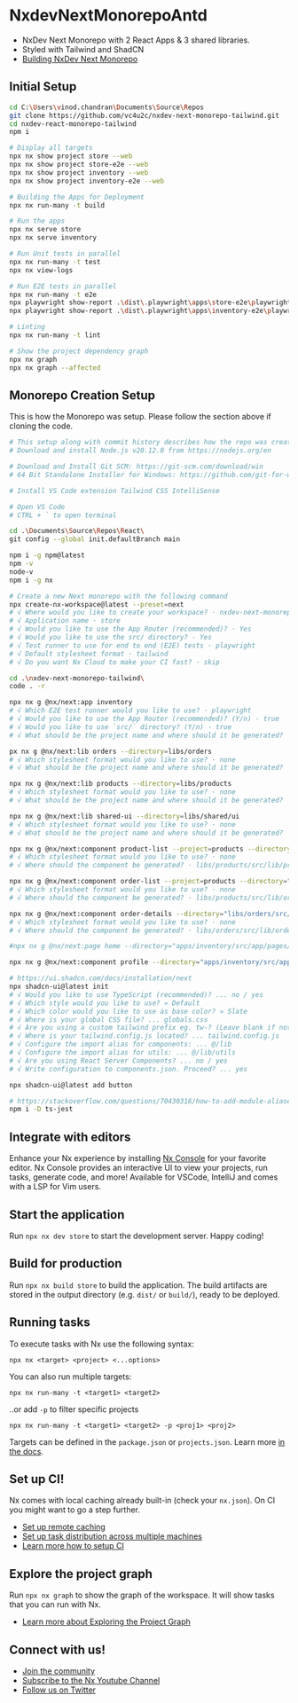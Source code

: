 # NxdevNextMonorepoAntd

- NxDev Next Monorepo with 2 React Apps & 3 shared libraries.
- Styled with Tailwind and ShadCN
- [Building NxDev Next Monorepo](https://nx.dev/nx-api/next)

## Initial Setup

```bash
cd C:\Users\vinod.chandran\Documents\Source\Repos
git clone https://github.com/vc4u2c/nxdev-next-monorepo-tailwind.git
cd nxdev-react-monorepo-tailwind
npm i

# Display all targets
npx nx show project store --web
npx nx show project store-e2e --web
npx nx show project inventory --web
npx nx show project inventory-e2e --web

# Building the Apps for Deployment
npx nx run-many -t build

# Run the apps
npx nx serve store
npx nx serve inventory

# Run Unit tests in parallel
npx nx run-many -t test
npx nx view-logs

# Run E2E tests in parallel
npx nx run-many -t e2e
npx playwright show-report .\dist\.playwright\apps\store-e2e\playwright-report
npx playwright show-report .\dist\.playwright\apps\inventory-e2e\playwright-report

# Linting
npx nx run-many -t lint

# Show the project dependency graph
npx nx graph
npx nx graph --affected
```

## Monorepo Creation Setup

This is how the Monorepo was setup. Please follow the section above if cloning the code.

```bash
# This setup along with commit history describes how the repo was created
# Download and install Node.js v20.12.0 from https://nodejs.org/en

# Download and Install Git SCM: https://git-scm.com/download/win
# 64 Bit Standalone Installer for Windows: https://github.com/git-for-windows/git/releases/download/v2.44.0.windows.1/Git-2.44.0-64-bit.exe

# Install VS Code extension Tailwind CSS IntelliSense

# Open VS Code
# CTRL + ` to open terminal

cd .\Documents\Source\Repos\React\
git config --global init.defaultBranch main

npm i -g npm@latest
npm -v
node-v
npm i -g nx

# Create a new Next monorepo with the following command
npx create-nx-workspace@latest --preset=next
# √ Where would you like to create your workspace? · nxdev-next-monorepo-tailwind
# √ Application name · store
# √ Would you like to use the App Router (recommended)? · Yes
# √ Would you like to use the src/ directory? · Yes
# √ Test runner to use for end to end (E2E) tests · playwright
# √ Default stylesheet format · tailwind
# √ Do you want Nx Cloud to make your CI fast? · skip

cd .\nxdev-next-monorepo-tailwind\
code . -r

npx nx g @nx/next:app inventory
# √ Which E2E test runner would you like to use? · playwright
# √ Would you like to use the App Router (recommended)? (Y/n) · true
# √ Would you like to use `src/` directory? (Y/n) · true
# √ What should be the project name and where should it be generated? · inventory @ apps/inventory

px nx g @nx/next:lib orders --directory=libs/orders
# √ Which stylesheet format would you like to use? · none
# √ What should be the project name and where should it be generated? · orders @ libs/orders

npx nx g @nx/next:lib products --directory=libs/products
# √ Which stylesheet format would you like to use? · none
# √ What should be the project name and where should it be generated? · products @ libs/products

npx nx g @nx/next:lib shared-ui --directory=libs/shared/ui
# √ Which stylesheet format would you like to use? · none
# √ What should be the project name and where should it be generated? · shared-ui @ libs/shared/ui

npx nx g @nx/next:component product-list --project=products --directory="libs/products/src/lib/product-list"
# √ Which stylesheet format would you like to use? · none
# √ Where should the component be generated? · libs/products/src/lib/product-list/product-list.tsx

npx nx g @nx/next:component order-list --project=products --directory="libs/orders/src/lib/order-list"
# √ Which stylesheet format would you like to use? · none
# √ Where should the component be generated? · libs/products/src/lib/order-list/order-list.tsx

npx nx g @nx/next:component order-details --directory="libs/orders/src/lib/order-details"
# √ Which stylesheet format would you like to use? · none
# √ Where should the component be generated? · libs/orders/src/lib/order-details/order-details.tsx

#npx nx g @nx/next:page home --directory="apps/inventory/src/app/pages/home" --withTests

npx nx g @nx/next:component profile --directory="apps/inventory/src/app/profile/"

# https://ui.shadcn.com/docs/installation/next
npx shadcn-ui@latest init
# √ Would you like to use TypeScript (recommended)? ... no / yes
# √ Which style would you like to use? » Default
# √ Which color would you like to use as base color? » Slate
# √ Where is your global CSS file? ... globals.css
# √ Are you using a custom tailwind prefix eg. tw-? (Leave blank if not) ...
# √ Where is your tailwind.config.js located? ... tailwind.config.js
# √ Configure the import alias for components: ... @/lib
# √ Configure the import alias for utils: ... @/lib/utils
# √ Are you using React Server Components? ... no / yes
# √ Write configuration to components.json. Proceed? ... yes

npx shadcn-ui@latest add button

# https://stackoverflow.com/questions/70430316/how-to-add-module-aliases-to-jest-testing-in-next-js
npm i -D ts-jest

```

## Integrate with editors

Enhance your Nx experience by installing [Nx Console](https://nx.dev/nx-console) for your favorite editor. Nx Console
provides an interactive UI to view your projects, run tasks, generate code, and more! Available for VSCode, IntelliJ and
comes with a LSP for Vim users.

## Start the application

Run `npx nx dev store` to start the development server. Happy coding!

## Build for production

Run `npx nx build store` to build the application. The build artifacts are stored in the output directory (e.g. `dist/` or `build/`), ready to be deployed.

## Running tasks

To execute tasks with Nx use the following syntax:

```
npx nx <target> <project> <...options>
```

You can also run multiple targets:

```
npx nx run-many -t <target1> <target2>
```

..or add `-p` to filter specific projects

```
npx nx run-many -t <target1> <target2> -p <proj1> <proj2>
```

Targets can be defined in the `package.json` or `projects.json`. Learn more [in the docs](https://nx.dev/features/run-tasks).

## Set up CI!

Nx comes with local caching already built-in (check your `nx.json`). On CI you might want to go a step further.

- [Set up remote caching](https://nx.dev/features/share-your-cache)
- [Set up task distribution across multiple machines](https://nx.dev/nx-cloud/features/distribute-task-execution)
- [Learn more how to setup CI](https://nx.dev/recipes/ci)

## Explore the project graph

Run `npx nx graph` to show the graph of the workspace.
It will show tasks that you can run with Nx.

- [Learn more about Exploring the Project Graph](https://nx.dev/core-features/explore-graph)

## Connect with us!

- [Join the community](https://nx.dev/community)
- [Subscribe to the Nx Youtube Channel](https://www.youtube.com/@nxdevtools)
- [Follow us on Twitter](https://twitter.com/nxdevtools)
